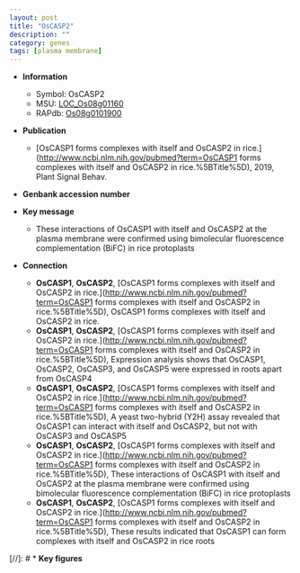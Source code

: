 ```yaml
---
layout: post
title: "OsCASP2"
description: ""
category: genes
tags: [plasma membrane]
---
```


* **Information**  
    + Symbol: OsCASP2  
    + MSU: [LOC_Os08g01160](http://rice.uga.edu/cgi-bin/ORF_infopage.cgi?orf=LOC_Os08g01160)  
    + RAPdb: [Os08g0101900](http://rapdb.dna.affrc.go.jp/viewer/gbrowse_details/irgsp1?name=Os08g0101900)  

* **Publication**  
    + [OsCASP1 forms complexes with itself and OsCASP2 in rice.](http://www.ncbi.nlm.nih.gov/pubmed?term=OsCASP1 forms complexes with itself and OsCASP2 in rice.%5BTitle%5D), 2019, Plant Signal Behav.

* **Genbank accession number**  

* **Key message**  
    + These interactions of OsCASP1 with itself and OsCASP2 at the plasma membrane were confirmed using bimolecular fluorescence complementation (BiFC) in rice protoplasts

* **Connection**  
    + __OsCASP1__, __OsCASP2__, [OsCASP1 forms complexes with itself and OsCASP2 in rice.](http://www.ncbi.nlm.nih.gov/pubmed?term=OsCASP1 forms complexes with itself and OsCASP2 in rice.%5BTitle%5D), OsCASP1 forms complexes with itself and OsCASP2 in rice.
    + __OsCASP1__, __OsCASP2__, [OsCASP1 forms complexes with itself and OsCASP2 in rice.](http://www.ncbi.nlm.nih.gov/pubmed?term=OsCASP1 forms complexes with itself and OsCASP2 in rice.%5BTitle%5D),  Expression analysis shows that OsCASP1, OsCASP2, OsCASP3, and OsCASP5 were expressed in roots apart from OsCASP4
    + __OsCASP1__, __OsCASP2__, [OsCASP1 forms complexes with itself and OsCASP2 in rice.](http://www.ncbi.nlm.nih.gov/pubmed?term=OsCASP1 forms complexes with itself and OsCASP2 in rice.%5BTitle%5D),  A yeast two-hybrid (Y2H) assay revealed that OsCASP1 can interact with itself and OsCASP2, but not with OsCASP3 and OsCASP5
    + __OsCASP1__, __OsCASP2__, [OsCASP1 forms complexes with itself and OsCASP2 in rice.](http://www.ncbi.nlm.nih.gov/pubmed?term=OsCASP1 forms complexes with itself and OsCASP2 in rice.%5BTitle%5D),  These interactions of OsCASP1 with itself and OsCASP2 at the plasma membrane were confirmed using bimolecular fluorescence complementation (BiFC) in rice protoplasts
    + __OsCASP1__, __OsCASP2__, [OsCASP1 forms complexes with itself and OsCASP2 in rice.](http://www.ncbi.nlm.nih.gov/pubmed?term=OsCASP1 forms complexes with itself and OsCASP2 in rice.%5BTitle%5D),  These results indicated that OsCASP1 can form complexes with itself and OsCASP2 in rice roots

[//]: # * **Key figures**  


